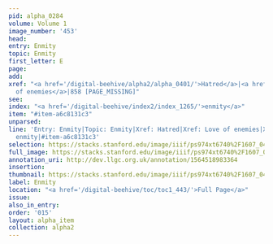 ```yaml
---
pid: alpha_0284
volume: Volume 1
image_number: '453'
head: 
entry: Enmity
topic: Enmity
first_letter: E
page: 
add: 
xref: "<a href='/digital-beehive/alpha2/alpha_0401/'>Hatred</a>|<a href='/digital-beehive/alpha3/alpha_0558/'>Love
  of enemies</a>|858 [PAGE_MISSING]"
see: 
index: "<a href='/digital-beehive/index2/index_1265/'>enmity</a>"
item: "#item-a6c8131c3"
unparsed: 
line: 'Entry: Enmity|Topic: Enmity|Xref: Hatred|Xref: Love of enemies|Xref: 858 [PAGE_MISSING]|Index:
  enmity|#item-a6c8131c3'
selection: https://stacks.stanford.edu/image/iiif/ps974xt6740%2F1607_0452/385,3276,3066,698/full/0/default.jpg
full_image: https://stacks.stanford.edu/image/iiif/ps974xt6740%2F1607_0452/full/full/0/default.jpg
annotation_uri: http://dev.llgc.org.uk/annotation/1564518983364
insertion: 
thumbnail: https://stacks.stanford.edu/image/iiif/ps974xt6740%2F1607_0452/385,3276,600,180/250,/0/default.jpg
label: Enmity
location: "<a href='/digital-beehive/toc/toc1_443/'>Full Page</a>"
issue: 
also_in_entry: 
order: '015'
layout: alpha_item
collection: alpha2
---
```

